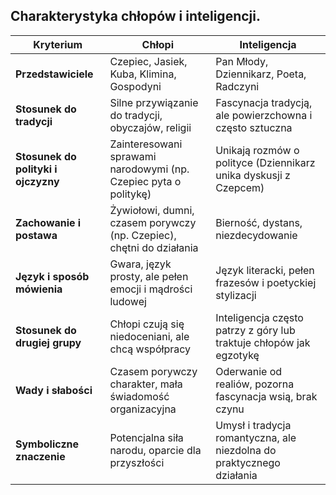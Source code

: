 ## Charakterystyka chłopów i inteligencji.

| **Kryterium**                       | **Chłopi**                                                           | **Inteligencja**                                                      |
| ----------------------------------- | -------------------------------------------------------------------- | --------------------------------------------------------------------- |
| **Przedstawiciele**                 | Czepiec, Jasiek, Kuba, Klimina, Gospodyni                            | Pan Młody, Dziennikarz, Poeta, Radczyni                               |
| **Stosunek do tradycji**            | Silne przywiązanie do tradycji, obyczajów, religii                   | Fascynacja tradycją, ale powierzchowna i często sztuczna              |
| **Stosunek do polityki i ojczyzny** | Zainteresowani sprawami narodowymi (np. Czepiec pyta o politykę)     | Unikają rozmów o polityce (Dziennikarz unika dyskusji z Czepcem)      |
| **Zachowanie i postawa**            | Żywiołowi, dumni, czasem porywczy (np. Czepiec), chętni do działania | Bierność, dystans, niezdecydowanie                                    |
| **Język i sposób mówienia**         | Gwara, język prosty, ale pełen emocji i mądrości ludowej             | Język literacki, pełen frazesów i poetyckiej stylizacji               |
| **Stosunek do drugiej grupy**       | Chłopi czują się niedoceniani, ale chcą współpracy                   | Inteligencja często patrzy z góry lub traktuje chłopów jak egzotykę   |
| **Wady i słabości**                 | Czasem porywczy charakter, mała świadomość organizacyjna             | Oderwanie od realiów, pozorna fascynacja wsią, brak czynu             |
| **Symboliczne znaczenie**           | Potencjalna siła narodu, oparcie dla przyszłości                     | Umysł i tradycja romantyczna, ale niezdolna do praktycznego działania |



